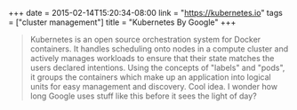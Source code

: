 +++
date = 2015-02-14T15:20:34-08:00
link = "https://kubernetes.io"
tags = ["cluster management"]
title = "Kubernetes By Google"
+++

>Kubernetes is an open source orchestration system for Docker containers. It handles scheduling onto nodes in a compute cluster and actively manages workloads to ensure that their state matches the users declared intentions. Using the concepts of "labels" and "pods", it groups the containers which make up an application into logical units for easy management and discovery. Cool idea. I wonder how long Google uses stuff like this before it sees the light of day?
